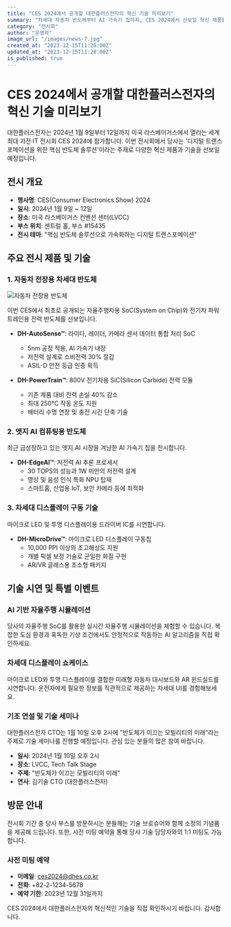 ```yaml
---
title: "CES 2024에서 공개할 대한플러스전자의 혁신 기술 미리보기"
summary: "차세대 자동차 반도체부터 AI 가속기 칩까지, CES 2024에서 선보일 혁신 제품들"
category: "전시회"
author: "운영자"
image_url: "/images/news-7.jpg"
created_at: "2023-12-15T11:20:00Z"
updated_at: "2023-12-15T11:20:00Z"
is_published: true
---
```


# CES 2024에서 공개할 대한플러스전자의 혁신 기술 미리보기

대한플러스전자는 2024년 1월 9일부터 12일까지 미국 라스베이거스에서 열리는 세계 최대 가전·IT 전시회 CES 2024에 참가합니다. 이번 전시회에서 당사는 '디지털 트랜스포메이션을 위한 핵심 반도체 솔루션'이라는 주제로 다양한 혁신 제품과 기술을 선보일 예정입니다.

## 전시 개요

- **행사명**: CES(Consumer Electronics Show) 2024
- **일시**: 2024년 1월 9일 ~ 12일
- **장소**: 미국 라스베이거스 컨벤션 센터(LVCC)
- **부스 위치**: 센트럴 홀, 부스 #15435
- **전시 테마**: "핵심 반도체 솔루션으로 가속화하는 디지털 트랜스포메이션"

## 주요 전시 제품 및 기술

### 1. 자동차 전장용 차세대 반도체

![자동차 전장용 반도체](/images/products/automotive-semi.jpg)

이번 CES에서 최초로 공개되는 자율주행차용 SoC(System on Chip)와 전기차 파워트레인용 전력 반도체를 선보입니다.

- **DH-AutoSense™**: 라이다, 레이더, 카메라 센서 데이터 통합 처리 SoC
  * 5nm 공정 적용, AI 가속기 내장
  * 저전력 설계로 소비전력 30% 절감
  * ASIL-D 안전 등급 인증 획득

- **DH-PowerTrain™**: 800V 전기차용 SiC(Silicon Carbide) 전력 모듈
  * 기존 제품 대비 전력 손실 40% 감소
  * 최대 250°C 작동 온도 지원
  * 배터리 수명 연장 및 충전 시간 단축 기술

### 2. 엣지 AI 컴퓨팅용 반도체

최근 급성장하고 있는 엣지 AI 시장을 겨냥한 AI 가속기 칩을 전시합니다.

- **DH-EdgeAI™**: 저전력 AI 추론 프로세서
  * 30 TOPS의 성능과 1W 미만의 저전력 설계
  * 영상 및 음성 인식 특화 NPU 탑재
  * 스마트홈, 산업용 IoT, 보안 카메라 등에 최적화

### 3. 차세대 디스플레이 구동 기술

마이크로 LED 및 투명 디스플레이용 드라이버 IC를 시연합니다.

- **DH-MicroDrive™**: 마이크로 LED 디스플레이 구동칩
  * 10,000 PPI 이상의 초고해상도 지원
  * 개별 픽셀 보정 기술로 균일한 화질 구현
  * AR/VR 글래스용 초소형 패키지

## 기술 시연 및 특별 이벤트

### AI 기반 자율주행 시뮬레이션

당사의 자율주행 SoC를 활용한 실시간 자율주행 시뮬레이션을 체험할 수 있습니다. 복잡한 도심 환경과 혹독한 기상 조건에서도 안정적으로 작동하는 AI 알고리즘을 직접 확인하세요.

### 차세대 디스플레이 쇼케이스

마이크로 LED와 투명 디스플레이를 결합한 미래형 자동차 대시보드와 AR 윈드실드를 시연합니다. 운전자에게 필요한 정보를 직관적으로 제공하는 차세대 UI를 경험해보세요.

### 기조 연설 및 기술 세미나

대한플러스전자 CTO는 1월 10일 오후 2시에 "반도체가 이끄는 모빌리티의 미래"라는 주제로 기술 세미나를 진행할 예정입니다. 관심 있는 분들의 많은 참여 바랍니다.

- **일시**: 2024년 1월 10일 오후 2시
- **장소**: LVCC, Tech Talk Stage
- **주제**: "반도체가 이끄는 모빌리티의 미래"
- **연사**: 김기술 CTO (대한플러스전자)

## 방문 안내

전시회 기간 중 당사 부스를 방문하시는 분들께는 기술 브로슈어와 함께 소정의 기념품을 제공해 드립니다. 또한, 사전 미팅 예약을 통해 당사 기술 담당자와의 1:1 미팅도 가능합니다.

### 사전 미팅 예약

- **이메일**: ces2024@dhes.co.kr
- **전화**: +82-2-1234-5678
- **예약 기한**: 2023년 12월 31일까지

CES 2024에서 대한플러스전자의 혁신적인 기술을 직접 확인하시기 바랍니다. 감사합니다. 